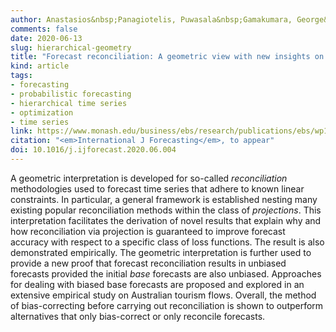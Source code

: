 ```yaml
---
author: Anastasios&nbsp;Panagiotelis, Puwasala&nbsp;Gamakumara, George&nbsp;Athanasopoulos, Rob&nbsp;J&nbsp;Hyndman
comments: false
date: 2020-06-13
slug: hierarchical-geometry
title: "Forecast reconciliation: A geometric view with new insights on bias correction"
kind: article
tags:
- forecasting
- probabilistic forecasting
- hierarchical time series
- optimization
- time series
link: https://www.monash.edu/business/ebs/research/publications/ebs/wp18-2019.pdf
citation: "<em>International J Forecasting</em>, to appear"
doi: 10.1016/j.ijforecast.2020.06.004
---
```


A geometric interpretation is developed for so-called *reconciliation* methodologies used to forecast time series that adhere to known linear constraints. In particular, a general framework is established nesting many existing popular reconciliation methods within the class of *projections*. This interpretation facilitates the derivation of novel results that explain why and how reconciliation via projection is guaranteed to improve forecast accuracy with respect to a specific class of loss functions. The result is also demonstrated empirically. The geometric interpretation is further used to provide a new proof that forecast reconciliation results in unbiased forecasts provided the initial *base* forecasts are also unbiased. Approaches for dealing with biased base forecasts are proposed and explored in an extensive empirical study on Australian tourism flows. Overall, the method of bias-correcting before carrying out reconciliation is shown to outperform alternatives that only bias-correct or only reconcile forecasts.

